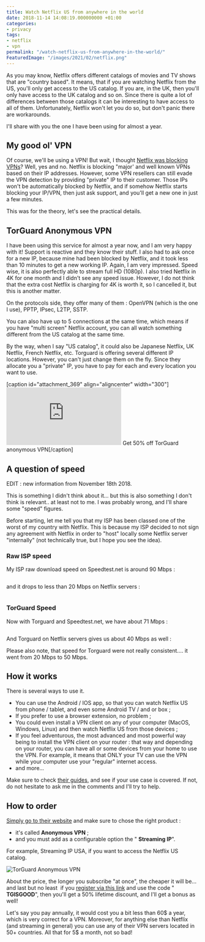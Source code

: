 ```yaml
---
title: Watch Netflix US from anywhere in the world
date: 2018-11-14 14:08:19.000000000 +01:00
categories:
- privacy
tags:
- netflix
- vpn
permalink: "/watch-netflix-us-from-anywhere-in-the-world/"
FeaturedImage: "/images/2021/02/netflix.png"
---
```

As you may know, Netflix offers different catalogs of movies and TV shows that are "country based". It means, that if you are watching Netflix from the US, you'll only get access to the US catalog. If you are, in the UK, then you'll only have access to the UK catalog and so on. Since there is quite a lot of differences between those catalogs it can be interesting to have access to all of them. Unfortunately, Netflix won't let you do so, but don't panic there are workarounds.

I'll share with you the one I have been using for almost a year.

## My good ol' VPN

Of course, we'll be using a VPN! But wait, I thought [Netflix was blocking VPNs](https://www.masoopy.com/no-netflix-not-blocking-vpn/)? Well, yes and no. Netflix is blocking "major' and well known VPNs based on their IP addresses. However, some VPN resellers can still evade the VPN detection by providing "private" IP to their customer. Those IPs won't be automatically blocked by Netflix, and if somehow Netflix starts blocking your IP/VPN, then just ask support, and you'll get a new one in just a few minutes.

This was for the theory, let's see the practical details.

## TorGuard Anonymous VPN

I have been using this service for almost a year now, and I am very happy with it! Support is reactive and they know their stuff. I also had to ask once for a new IP, because mine had been blocked by Netflix, and it took less than 10 minutes to get a new working IP. Again, I am very impressed. Speed wise, it is also perfectly able to stream full HD (1080p). I also tried Netflix in 4K for one month and I didn't see any speed issue. However, I do not think that the extra cost Netflix is charging for 4K is worth it, so I cancelled it, but this is another matter.

On the protocols side, they offer many of them : OpenVPN (which is the one I use), PPTP, IPsec, L2TP, SSTP.

You can also have up to 5 connections at the same time, which means if you have "multi screen" Netflix account, you can all watch something different from the US catalog at the same time.

By the way, when I say "US catalog", it could also be Japanese Netflix, UK Netflix, French Netflix, etc. Torguard is offering several different IP locations. However, you can't just change them on the fly. Since they allocate you a "private" IP, you have to pay for each and every location you want to use.

[caption id="attachment_369" align="aligncenter" width="300"]![[Get 50% off TorGuard anonymous VPN](/images/2018/11/torguard-logo-300x77.png)](https://torguard.net/aff.php?aff=4760) Get 50% off TorGuard anonymous VPN[/caption]

## A question of speed

EDIT : new information from November 18th 2018.

This is something I didn't think about it... but this is also something I don't think is relevant.. at least not to me. I was probably wrong, and I'll share some "speed" figures.

Before starting, let me tell you that my ISP has been classed one of the worst of my country with Netflix. This is because my ISP decided to not sign any agreement with Netflix in order to "host" locally some Netflix server "internally" (not technically true, but I hope you see the idea).

### Raw ISP speed

My ISP raw download speed on Speedtest.net is around 90 Mbps :

![[](/images/2018/11/speedtest_raw-300x52.png)](/images/2018/11/speedtest_raw.png)

and it drops to less than 20 Mbps on Netflix servers :

![[](/images/2018/11/speedtest_netflix_raw-300x248.png)](/images/2018/11/speedtest_netflix_raw.png)

### TorGuard Speed

Now with Torguard and Speedtest.net, we have about 71 Mbps :

![[](/images/2018/11/speedtest_tg-1-300x48.png)](/images/2018/11/speedtest_tg-1.png)

And Torguard on Netflix servers gives us about 40 Mbps as well :

![[](/images/2018/11/speedtest_netflix_tg-1-300x258.png)](/images/2018/11/speedtest_netflix_tg-1.png)Please also note, that speed for Torguard were not really consistent.... it went from 20 Mbps to 50 Mbps.

## How it works

There is several ways to use it.

- You can use the Android / IOS app, so that you can watch Netflix US from phone / tablet, and even some Android TV / and or box ;
- If you prefer to use a browser extension, no problem ;
- You could even install a VPN client on any of your computer (MacOS, Windows, Linux) and then watch Netflix US from those devices ;
- If you feel adventurous, the most advanced and most powerful way being to install the VPN client on your router : that way and depending on your router, you can have all or some devices from your home to use the VPN. For example, it means that ONLY your TV can use the VPN while your computer use your "regular" internet access.
- and more...

Make sure to check [their guides](https://torguard.net/knowledgebase.php?action=displaycat&catid=2), and see if your use case is covered. If not, do not hesitate to ask me in the comments and I'll try to help.

## How to order

[Simply go to their website](https://torguard.net/aff.php?aff=4760) and make sure to chose the right product :

- it's called **Anonymous VPN** ;
- and you must add as a configurable option the " **Streaming IP**".

For example, Streaming IP USA, if you want to access the Netflix US catalog.

![[TorGuard Anonymous VPN](/images/2018/11/TG_order-300x255.png)](/images/2018/11/TG_order.png)

About the price, the longer you subscribe "at once", the cheaper it will be... and last but no least&nbsp; if you [register via this link](https://torguard.net/aff.php?aff=4760) and use the code " **TGISGOOD**", then you'll get a 50% lifetime discount, and I'll get a bonus as well!

Let's say you pay annually, it would cost you a bit less than 60$ a year, which is very correct for a VPN. Moreover, for anything else than Netflix (and streaming in general) you can use any of their VPN servers located in 50+ countries. All that for 5$ a month, not so bad!


